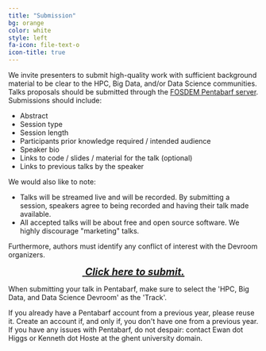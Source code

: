 ```yaml
---
title: "Submission"
bg: orange
color: white
style: left
fa-icon: file-text-o
icon-title: true
---
```


We invite presenters to submit high-quality work with sufficient background
material to be clear to the HPC, Big Data, and/or Data Science communities.
Talks proposals should be submitted through the [FOSDEM Pentabarf
server](https://penta.fosdem.org/submission/FOSDEM16). Submissions should include:

- Abstract
- Session type
- Session length
- Participants prior knowledge required / intended audience
- Speaker bio
- Links to code / slides / material for the talk (optional)
- Links to previous talks by the speaker

We would also like to note: 

- Talks will be streamed live and will be recorded. By submitting a session, speakers agree to being recorded and having their talk made available.
- All accepted talks will be about free and open source software. We highly discourage "marketing" talks.

Furthermore, authors must identify any conflict of interest with the Devroom organizers.

<div style="text-align:center;">
  <p>
    <span style="font-size:20px;">
      <a href="https://penta.fosdem.org/submission/FOSDEM16">
        <i class="fa fa-sign-in">&nbsp;<b>Click here to submit.</b></i>
      </a>
    </span>
  </p>
</div>

When submitting your talk in Pentabarf, make sure to select the 'HPC, Big Data,
and Data Science Devroom' as the 'Track'.

If you already have a Pentabarf account from a previous year, please reuse it.
Create an account if, and only if, you don't have one from a previous year. If
you have any issues with Pentabarf, do not despair: contact Ewan dot Higgs or
Kenneth dot Hoste at the ghent university domain.
